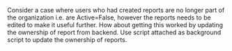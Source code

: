 Consider a case where users who had created reports are no longer part of the organization i.e. are Active=False, however the reports needs to be edited to make it useful further. How about getting this worked by updating the ownership of report from backend.
Use script attached as background script to update the ownership of reports.
